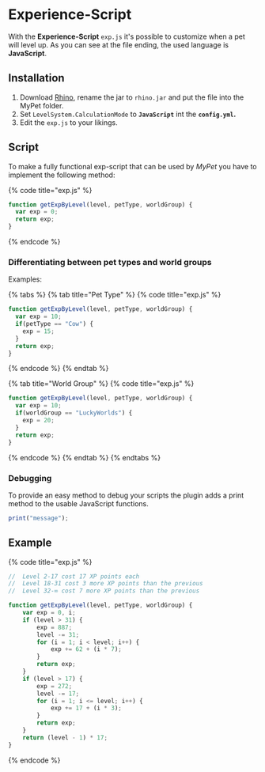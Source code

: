 # Experience-Script

With the **Experience-Script** `exp.js` it's possible to customize when a pet will level up. As you can see at the file ending, the used language is **JavaScript**.

## Installation

1. Download [Rhino](https://github.com/mozilla/rhino/releases), rename the jar to `rhino.jar` and put the file into the MyPet folder.
2. Set `LevelSystem.CalculationMode` to **`JavaScript`** int the **`config.yml`.**
3. Edit the `exp.js` to your likings.

## Script

To make a fully functional exp-script that can be used by _MyPet_ you have to implement the following method:

{% code title="exp.js" %}
```javascript
function getExpByLevel(level, petType, worldGroup) {
  var exp = 0;
  return exp;
}
```
{% endcode %}

### **Differentiating between pet types and world groups**

Examples:

{% tabs %}
{% tab title="Pet Type" %}
{% code title="exp.js" %}
```javascript
function getExpByLevel(level, petType, worldGroup) {
  var exp = 10;
  if(petType == "Cow") {
    exp = 15;
  }
  return exp;
}
```
{% endcode %}
{% endtab %}

{% tab title="World Group" %}
{% code title="exp.js" %}
```javascript
function getExpByLevel(level, petType, worldGroup) {
  var exp = 10;
  if(worldGroup == "LuckyWorlds") {
    exp = 20;
  }
  return exp;
}
```
{% endcode %}
{% endtab %}
{% endtabs %}

### Debugging

To provide an easy method to debug your scripts the plugin adds a print method to the usable JavaScript functions.

```javascript
print("message");
```

## Example

{% code title="exp.js" %}
```javascript
//  Level 2-17 cost 17 XP points each
//  Level 18-31 cost 3 more XP points than the previous
//  Level 32-∞ cost 7 more XP points than the previous

function getExpByLevel(level, petType, worldGroup) {
    var exp = 0, i;
    if (level > 31) {
        exp = 887;
        level -= 31;
        for (i = 1; i < level; i++) {
            exp += 62 + (i * 7);
        }
        return exp;
    }
    if (level > 17) {
        exp = 272;
        level -= 17;
        for (i = 1; i <= level; i++) {
            exp += 17 + (i * 3);
        }
        return exp;
    }
    return (level - 1) * 17;
}
```
{% endcode %}

